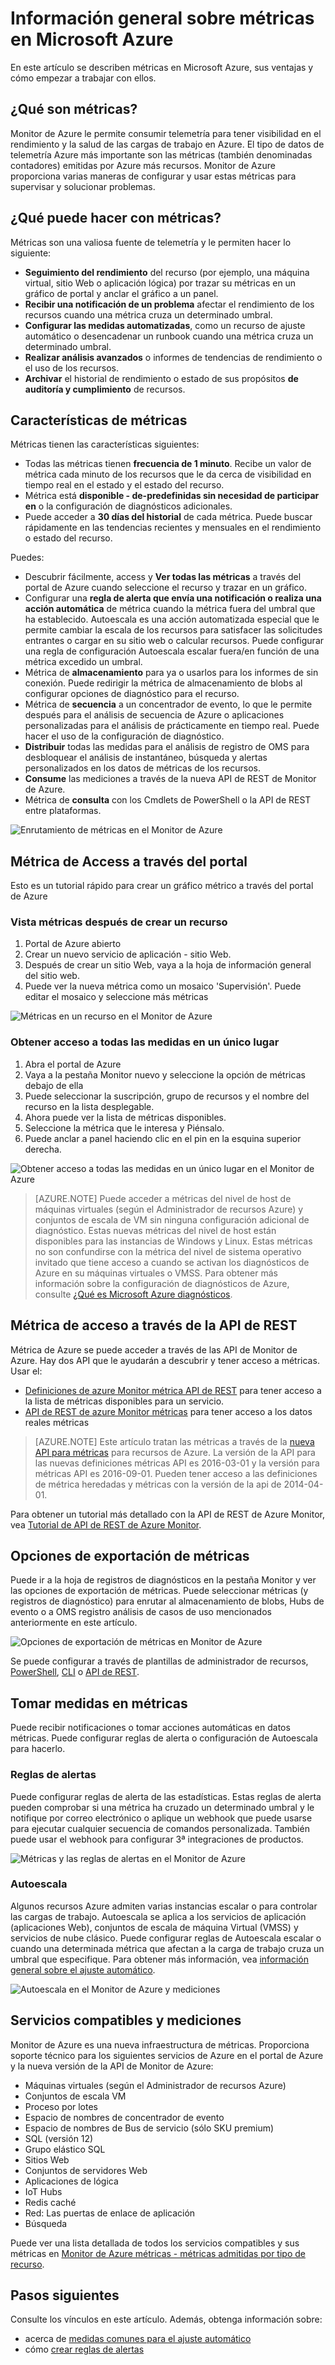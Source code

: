 <properties
    pageTitle="Información general sobre métricas en Microsoft Azure | Microsoft Azure"
    description="Información general sobre métricas y sus usos en Microsoft Azure"
    authors="kamathashwin"
    manager="carolz"
    editor=""
    services="monitoring-and-diagnostics"
    documentationCenter="monitoring-and-diagnostics"/>

<tags
    ms.service="monitoring-and-diagnostics"
    ms.workload="na"
    ms.tgt_pltfrm="na"
    ms.devlang="na"
    ms.topic="article"
    ms.date="09/26/2016"
    ms.author="ashwink"/>

# <a name="overview-of-metrics-in-microsoft-azure"></a>Información general sobre métricas en Microsoft Azure 

En este artículo se describen métricas en Microsoft Azure, sus ventajas y cómo empezar a trabajar con ellos.  

## <a name="what-are-metrics"></a>¿Qué son métricas?

Monitor de Azure le permite consumir telemetría para tener visibilidad en el rendimiento y la salud de las cargas de trabajo en Azure. El tipo de datos de telemetría Azure más importante son las métricas (también denominadas contadores) emitidas por Azure más recursos. Monitor de Azure proporciona varias maneras de configurar y usar estas métricas para supervisar y solucionar problemas.


## <a name="what-can-you-do-with-metrics"></a>¿Qué puede hacer con métricas?

Métricas son una valiosa fuente de telemetría y le permiten hacer lo siguiente:

- **Seguimiento del rendimiento** del recurso (por ejemplo, una máquina virtual, sitio Web o aplicación lógica) por trazar su métricas en un gráfico de portal y anclar el gráfico a un panel.
- **Recibir una notificación de un problema** afectar el rendimiento de los recursos cuando una métrica cruza un determinado umbral.
- **Configurar las medidas automatizadas**, como un recurso de ajuste automático o desencadenar un runbook cuando una métrica cruza un determinado umbral.
- **Realizar análisis avanzados** o informes de tendencias de rendimiento o el uso de los recursos.
- **Archivar** el historial de rendimiento o estado de sus propósitos **de auditoría y cumplimiento** de recursos.

##  <a name="metric-characteristics"></a>Características de métricas
Métricas tienen las características siguientes:

- Todas las métricas tienen **frecuencia de 1 minuto**. Recibe un valor de métrica cada minuto de los recursos que le da cerca de visibilidad en tiempo real en el estado y el estado del recurso.
- Métrica está **disponible - de-predefinidas sin necesidad de participar en** o la configuración de diagnósticos adicionales.
- Puede acceder a **30 días del historial** de cada métrica. Puede buscar rápidamente en las tendencias recientes y mensuales en el rendimiento o estado del recurso.

Puedes:

- Descubrir fácilmente, access y **Ver todas las métricas** a través del portal de Azure cuando seleccione el recurso y trazar en un gráfico. 
- Configurar una **regla de alerta que envía una notificación o realiza una acción automática** de métrica cuando la métrica fuera del umbral que ha establecido. Autoescala es una acción automatizada especial que le permite cambiar la escala de los recursos para satisfacer las solicitudes entrantes o cargar en su sitio web o calcular recursos. Puede configurar una regla de configuración Autoescala escalar fuera/en función de una métrica excedido un umbral.
- Métrica de **almacenamiento** para ya o usarlos para los informes de sin conexión. Puede redirigir la métrica de almacenamiento de blobs al configurar opciones de diagnóstico para el recurso.
- Métrica de **secuencia** a un concentrador de evento, lo que le permite después para el análisis de secuencia de Azure o aplicaciones personalizadas para el análisis de prácticamente en tiempo real. Puede hacer el uso de la configuración de diagnóstico.
- **Distribuir** todas las medidas para el análisis de registro de OMS para desbloquear el análisis de instantáneo, búsqueda y alertas personalizados en los datos de métricas de los recursos.
- **Consume** las mediciones a través de la nueva API de REST de Monitor de Azure.
- Métrica de **consulta** con los Cmdlets de PowerShell o la API de REST entre plataformas.

 ![Enrutamiento de métricas en el Monitor de Azure](./media/monitoring-overview-metrics/MetricsOverview0.png)

## <a name="access-metrics-via-portal"></a>Métrica de Access a través del portal
Esto es un tutorial rápido para crear un gráfico métrico a través del portal de Azure

### <a name="view-metrics-after-creating-a-resource"></a>Vista métricas después de crear un recurso
1. Portal de Azure abierto
2. Crear un nuevo servicio de aplicación - sitio Web.
3. Después de crear un sitio Web, vaya a la hoja de información general del sitio web.
4. Puede ver la nueva métrica como un mosaico 'Supervisión'. Puede editar el mosaico y seleccione más métricas

 ![Métricas en un recurso en el Monitor de Azure](./media/monitoring-overview-metrics/MetricsOverview1.png)    

### <a name="access-all-metrics-in-a-single-place"></a>Obtener acceso a todas las medidas en un único lugar
1. Abra el portal de Azure 
2. Vaya a la pestaña Monitor nuevo y seleccione la opción de métricas debajo de ella 
3. Puede seleccionar la suscripción, grupo de recursos y el nombre del recurso en la lista desplegable. 
4. Ahora puede ver la lista de métricas disponibles. 
5. Seleccione la métrica que le interesa y Piénsalo. 
6. Puede anclar a panel haciendo clic en el pin en la esquina superior derecha.

 ![Obtener acceso a todas las medidas en un único lugar en el Monitor de Azure](./media/monitoring-overview-metrics/MetricsOverview2.png) 


>[AZURE.NOTE] Puede acceder a métricas del nivel de host de máquinas virtuales (según el Administrador de recursos Azure) y conjuntos de escala de VM sin ninguna configuración adicional de diagnóstico. Estas nuevas métricas del nivel de host están disponibles para las instancias de Windows y Linux. Estas métricas no son confundirse con la métrica del nivel de sistema operativo invitado que tiene acceso a cuando se activan los diagnósticos de Azure en su máquinas virtuales o VMSS. Para obtener más información sobre la configuración de diagnósticos de Azure, consulte [¿Qué es Microsoft Azure diagnósticos](../azure-diagnostics.md).

## <a name="access-metrics-via-rest-api"></a>Métrica de acceso a través de la API de REST
Métrica de Azure se puede acceder a través de las API de Monitor de Azure. Hay dos API que le ayudarán a descubrir y tener acceso a métricas. Usar el: 

- [Definiciones de azure Monitor métrica API de REST](https://msdn.microsoft.com/library/mt743621.aspx) para tener acceso a la lista de métricas disponibles para un servicio.
- [API de REST de azure Monitor métricas](https://msdn.microsoft.com/library/mt743622.aspx) para tener acceso a los datos reales métricas

>[AZURE.NOTE] Este artículo tratan las métricas a través de la [nueva API para métricas](https://msdn.microsoft.com/library/dn931930.aspx) para recursos de Azure. La versión de la API para las nuevas definiciones métricas API es 2016-03-01 y la versión para métricas API es 2016-09-01. Pueden tener acceso a las definiciones de métrica heredadas y métricas con la versión de la api de 2014-04-01.

Para obtener un tutorial más detallado con la API de REST de Azure Monitor, vea [Tutorial de API de REST de Azure Monitor](monitoring-rest-api-walkthrough.md).

## <a name="export-options-for-metrics"></a>Opciones de exportación de métricas
Puede ir a la hoja de registros de diagnósticos en la pestaña Monitor y ver las opciones de exportación de métricas. Puede seleccionar métricas (y registros de diagnóstico) para enrutar al almacenamiento de blobs, Hubs de evento o a OMS registro análisis de casos de uso mencionados anteriormente en este artículo. 

 ![Opciones de exportación de métricas en Monitor de Azure](./media/monitoring-overview-metrics/MetricsOverview3.png)   

Se puede configurar a través de plantillas de administrador de recursos, [PowerShell](insights-powershell-samples.md), [CLI](insights-cli-samples.md) o [API de REST](https://msdn.microsoft.com/library/dn931943.aspx). 

## <a name="take-action-on-metrics"></a>Tomar medidas en métricas
Puede recibir notificaciones o tomar acciones automáticas en datos métricas. Puede configurar reglas de alerta o configuración de Autoescala para hacerlo.

### <a name="alert-rules"></a>Reglas de alertas
Puede configurar reglas de alerta de las estadísticas. Estas reglas de alerta pueden comprobar si una métrica ha cruzado un determinado umbral y le notifique por correo electrónico o aplique un webhook que puede usarse para ejecutar cualquier secuencia de comandos personalizada. También puede usar el webhook para configurar 3ª integraciones de productos.

 ![Métricas y las reglas de alertas en el Monitor de Azure](./media/monitoring-overview-metrics/MetricsOverview4.png)

### <a name="autoscale"></a>Autoescala
Algunos recursos Azure admiten varias instancias escalar o para controlar las cargas de trabajo. Autoescala se aplica a los servicios de aplicación (aplicaciones Web), conjuntos de escala de máquina Virtual (VMSS) y servicios de nube clásico. Puede configurar reglas de Autoescala escalar o cuando una determinada métrica que afectan a la carga de trabajo cruza un umbral que especifique. Para obtener más información, vea [información general sobre el ajuste automático](monitoring-overview-autoscale.md).

 ![Autoescala en el Monitor de Azure y mediciones](./media/monitoring-overview-metrics/MetricsOverview5.png)

## <a name="supported-services-and-metrics"></a>Servicios compatibles y mediciones
Monitor de Azure es una nueva infraestructura de métricas. Proporciona soporte técnico para los siguientes servicios de Azure en el portal de Azure y la nueva versión de la API de Monitor de Azure:

- Máquinas virtuales (según el Administrador de recursos Azure)
- Conjuntos de escala VM
- Proceso por lotes
- Espacio de nombres de concentrador de evento 
- Espacio de nombres de Bus de servicio (sólo SKU premium)
- SQL (versión 12)
- Grupo elástico SQL
- Sitios Web
- Conjuntos de servidores Web
- Aplicaciones de lógica
- IoT Hubs
- Redis caché
- Red: Las puertas de enlace de aplicación
- Búsqueda

Puede ver una lista detallada de todos los servicios compatibles y sus métricas en [Monitor de Azure métricas - métricas admitidas por tipo de recurso](monitoring-supported-metrics.md). 


## <a name="next-steps"></a>Pasos siguientes

Consulte los vínculos en este artículo. Además, obtenga información sobre:  

- acerca de [medidas comunes para el ajuste automático](insights-autoscale-common-metrics.md)
- cómo [crear reglas de alertas](insights-alerts-portal.md)




